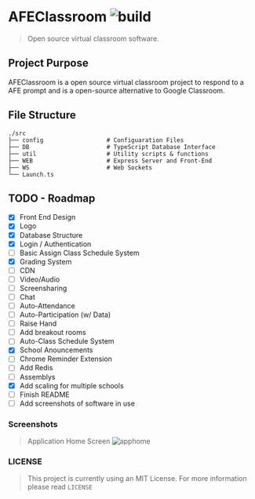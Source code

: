 # AFEClassroom ![build](https://img.shields.io/badge/build-passing-brightgreen.svg?style=flat)
> Open source virtual classroom software.

## Project Purpose
AFEClassroom is a open source virtual classroom project to respond to a AFE prompt and is a open-source alternative to Google Classroom.

## File Structure
    ./src
    ├── config                  # Configuaration Files
    ├── DB                      # TypeScript Database Interface
    ├── util                    # Utility scripts & functions
    ├── WEB                     # Express Server and Front-End
    ├── WS                      # Web Sockets
    └── Launch.ts

## TODO - Roadmap
- [x] Front End Design
- [x] Logo
- [x] Database Structure
- [x] Login / Authentication
- [ ] Basic Assign Class Schedule System
- [x] Grading System
- [ ] CDN
- [ ] Video/Audio
- [ ] Screensharing
- [ ] Chat
- [ ] Auto-Attendance  
- [ ] Auto-Participation (w/ Data)
- [ ] Raise Hand
- [ ] Add breakout rooms
- [ ] Auto-Class Schedule System
- [x] School Anouncements 
- [ ] Chrome Reminder Extension
- [ ] Add Redis
- [ ] Assemblys
- [x] Add scaling for multiple schools
- [ ] Finish README
- [ ] Add screenshots of software in use

### Screenshots
> Application Home Screen
![apphome](https://cdn.discordapp.com/attachments/592764118398795806/816027841099333652/unknown.png)

### LICENSE
> This project is currently using an MIT License. For more information please read `LICENSE`